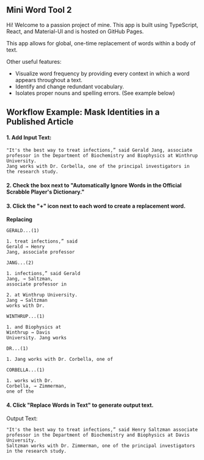 ## Mini Word Tool 2

Hi! Welcome to a passion project of mine. This app is built using TypeScript, React, and Material-UI and is hosted on GitHub Pages.

This app allows for global, one-time replacement of words within a body of text.

Other useful features:
* Visualize word frequency by providing every context in which a word appears throughout a text.
* Identify and change redundant vocabulary.
* Isolates proper nouns and spelling errors. (See example below)

## Workflow Example: Mask Identities in a Published Article

#### 1. Add Input Text:

    "It's the best way to treat infections,” said Gerald Jang, associate professor in the Department of Biochemistry and Biophysics at Winthrup University.
    Jang works with Dr. Corbella, one of the principal investigators in the research study.

#### 2. Check the box next to "Automatically Ignore Words in the Official Scrabble Player's Dictionary."

#### 3. Click the "+" icon next to each word to create a replacement word.

**Replacing**

```
GERALD...(1)

1. treat infections,” said
Gerald → Henry
Jang, associate professor

JANG...(2)

1. infections,” said Gerald
Jang, → Saltzman,
associate professor in

2. at Winthrup University.
Jang → Saltzman
works with Dr.

WINTHRUP...(1)

1. and Biophysics at
Winthrup → Davis
University. Jang works

DR...(1)

1. Jang works with Dr. Corbella, one of

CORBELLA...(1)

1. works with Dr.
Corbella, → Zimmerman,
one of the

```

#### 4. Click "Replace Words in Text" to generate output text.

Output Text: 

    "It's the best way to treat infections,” said Henry Saltzman associate professor in the Department of Biochemistry and Biophysics at Davis University.
    Saltzman works with Dr. Zimmerman, one of the principal investigators in the research study.
